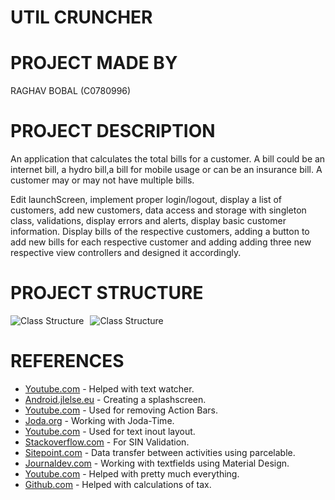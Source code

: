# UTIL CRUNCHER
# PROJECT MADE BY 
RAGHAV BOBAL (C0780996)
# PROJECT DESCRIPTION
An application that calculates the total bills for a customer. A bill could be an internet bill, a hydro bill,a bill for mobile usage or can be an insurance bill. A customer may or may not have multiple bills.

Edit launchScreen, implement proper login/logout, display a list of customers, add new customers, data access and storage with singleton class, validations, display errors and alerts, display basic customer information.
Display bills of the respective customers, adding a button to add new bills for each respective customer and adding adding three new respective view controllers and designed it accordingly.
# PROJECT STRUCTURE

<img src="https://i93.servimg.com/u/f93/18/45/29/87/classt10.png" alt="Class Structure" style="float: left; margin-right: 10px;"/>
<img src="https://i93.servimg.com/u/f93/18/45/29/87/classt11.png" alt="Class Structure" style="float: center; margin-right: 50px;"/>

# REFERENCES
* [Youtube.com](https://www.youtube.com/watch?v=VDZas1ax_Xo) - Helped with text watcher.
* [Android.jlelse.eu](https://android.jlelse.eu/the-complete-android-splash-screen-guide-c7db82bce565) - Creating a splashscreen.
* [Youtube.com](https://www.youtube.com/watch?v=A9rcKZUm0zM&t=287s) -  Used for removing Action Bars.
* [Joda.org](https://www.joda.org/joda-time/index.html) - Working with Joda-Time.
* [Youtube.com](https://www.youtube.com/watch?v=09EsYJrhBYE&t=356s) - Used for text inout layout.
* [Stackoverflow.com](https://stackoverflow.com/questions/20082855/regular-expression-for-canadian-sin-social-insurance-number) - For SIN Validation.
* [Sitepoint.com](https://www.sitepoint.com/transfer-data-between-activities-with-android-parcelable/) - Data transfer between activities using parcelable.
* [Journaldev.com](https://www.journaldev.com/14748/android-textinputlayout-example) - Working with textfields using Material Design.
* [Youtube.com](https://www.youtube.com/watch?v=aS__9RbCyHg) - Helped with pretty much everything.
* [Github.com](https://github.com/AbhishekSanthoshJaya/C0769778_W2020_MAD3125_MidTerm) - Helped with calculations of tax.
